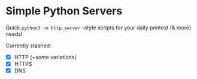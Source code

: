 # Simple Python Servers

Quick `python3 -m http.server` -style scripts for your daily pentest (& more) needs!

Currently stashed:

* [x] HTTP (+some variations)
* [x] HTTPS
* [x] DNS